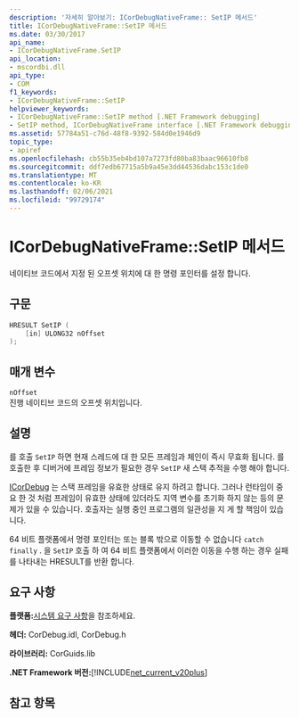```yaml
---
description: '자세히 알아보기: ICorDebugNativeFrame:: SetIP 메서드'
title: ICorDebugNativeFrame::SetIP 메서드
ms.date: 03/30/2017
api_name:
- ICorDebugNativeFrame.SetIP
api_location:
- mscordbi.dll
api_type:
- COM
f1_keywords:
- ICorDebugNativeFrame::SetIP
helpviewer_keywords:
- ICorDebugNativeFrame::SetIP method [.NET Framework debugging]
- SetIP method, ICorDebugNativeFrame interface [.NET Framework debugging]
ms.assetid: 57784a51-c76d-48f8-9392-584d0e1946d9
topic_type:
- apiref
ms.openlocfilehash: cb55b35eb4bd107a7273fd80ba83baac96610fb8
ms.sourcegitcommit: ddf7edb67715a5b9a45e3dd44536dabc153c1de0
ms.translationtype: MT
ms.contentlocale: ko-KR
ms.lasthandoff: 02/06/2021
ms.locfileid: "99729174"
---
```

# <a name="icordebugnativeframesetip-method"></a>ICorDebugNativeFrame::SetIP 메서드

네이티브 코드에서 지정 된 오프셋 위치에 대 한 명령 포인터를 설정 합니다.  
  
## <a name="syntax"></a>구문  
  
```cpp  
HRESULT SetIP (  
    [in] ULONG32 nOffset  
);  
```  
  
## <a name="parameters"></a>매개 변수  

 `nOffset`  
 진행 네이티브 코드의 오프셋 위치입니다.  
  
## <a name="remarks"></a>설명  

 를 호출 `SetIP` 하면 현재 스레드에 대 한 모든 프레임과 체인이 즉시 무효화 됩니다. 를 호출한 후 디버거에 프레임 정보가 필요한 경우 `SetIP` 새 스택 추적을 수행 해야 합니다.  
  
 [ICorDebug](icordebug-interface.md) 는 스택 프레임을 유효한 상태로 유지 하려고 합니다. 그러나 런타임이 중요 한 것 처럼 프레임이 유효한 상태에 있더라도 지역 변수를 초기화 하지 않는 등의 문제가 있을 수 있습니다. 호출자는 실행 중인 프로그램의 일관성을 지 게 할 책임이 있습니다.  
  
 64 비트 플랫폼에서 명령 포인터는 또는 블록 밖으로 이동할 수 없습니다 `catch` `finally` . 을 `SetIP` 호출 하 여 64 비트 플랫폼에서 이러한 이동을 수행 하는 경우 실패를 나타내는 HRESULT를 반환 합니다.  
  
## <a name="requirements"></a>요구 사항  

 **플랫폼:**[시스템 요구 사항](../../get-started/system-requirements.md)을 참조하세요.  
  
 **헤더:** CorDebug.idl, CorDebug.h  
  
 **라이브러리:** CorGuids.lib  
  
 **.NET Framework 버전:**[!INCLUDE[net_current_v20plus](../../../../includes/net-current-v20plus-md.md)]  
  
## <a name="see-also"></a>참고 항목
